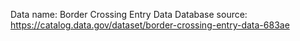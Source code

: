 Data name: Border Crossing Entry Data
Database source: https://catalog.data.gov/dataset/border-crossing-entry-data-683ae
